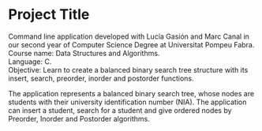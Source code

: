# Project Title

Command line application developed with Lucía Gasión and Marc Canal in our second year of Computer Science Degree at Universitat Pompeu Fabra.  
Course name: Data Structures and Algorithms.  
Language: C.  
Objective: Learn to create a balanced binary search tree structure with its insert, search, preorder, inorder and postorder functions.  

The application represents a balanced binary search tree, whose nodes are students with their university identification number (NIA).
The application can insert a student, search for a student and give ordered nodes by Preorder, Inorder and Postorder algorithms.
